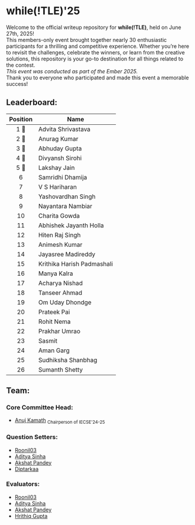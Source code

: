 # while(!TLE)'25
Welcome to the official writeup repository for **while(!TLE)**, held on June 27th, 2025!  
This members-only event brought together nearly 30 enthusiastic participants for a thrilling and competitive experience. Whether you’re here to revisit the challenges, celebrate the winners, or learn from the creative solutions, this repository is your go-to destination for all things related to the contest.  
*This event was conducted as part of the Ember 2025.*  
Thank you to everyone who participated and made this event a memorable success!


## Leaderboard:
| Position | Name |
|---|---|
|<div align="center"> 1 🥇</div> | Advita Shrivastava |
|<div align="center"> 2 🥈</div>| Anurag Kumar |
|<div align="center"> 3 🥉</div> | Abhuday Gupta |
|<div align="center"> 4 🏅</div> | Divyansh Sirohi |
|<div align="center"> 5 🏅</div> | Lakshay Jain |
|<div align="center"> 6 </div>| Samridhi Dhamija |
|<div align="center"> 7 </div>| V S Hariharan |
|<div align="center"> 8 </div>| Yashovardhan Singh |
|<div align="center"> 9 </div>| Nayantara Nambiar |
|<div align="center"> 10 </div>| Charita Gowda |
|<div align="center"> 11 </div>| Abhishek Jayanth Holla |
|<div align="center"> 12 </div>| Hiten Raj Singh |
|<div align="center"> 13 </div>| Animesh Kumar |
|<div align="center"> 14 </div>| Jayasree Madireddy |
|<div align="center"> 15 </div>| Krithika Harish Padmashali |
|<div align="center"> 16 </div>| Manya Kalra |
|<div align="center"> 17 </div>| Acharya Nishad |
|<div align="center"> 18 </div>| Tanseer Ahmad |
|<div align="center"> 19 </div>| Om Uday Dhondge |
|<div align="center"> 20 </div>| Prateek Pai |
|<div align="center"> 21 </div>| Rohit Nema |
|<div align="center"> 22 </div>| Prakhar Umrao |
|<div align="center"> 23 </div>| Sasmit |
|<div align="center"> 24 </div>| Aman Garg |
|<div align="center"> 25 </div>| Sudhiksha Shanbhag |
|<div align="center"> 26 </div>| Sumanth Shetty |

## Team:

### Core Committee Head:
- <a href="https://github.com/AnujKamath">Anuj Kamath</a> <sub>Chairperson of IECSE'24-25</sub>
### Question Setters:
- <a href="https://github.com/Roonil03">Roonil03</a>
- <a href="https://github.com/AdityaSinha149">Aditya Sinha</a>
- <a href="https://github.com/weird-akshat">Akshat Pandey</a>
- <a href="https://github.com/Diptarkaa">Diptarkaa</a>

### Evaluators:
- <a href="https://github.com/Roonil03">Roonil03</a>
- <a href="https://github.com/AdityaSinha149">Aditya Sinha</a>
- <a href="https://github.com/weird-akshat">Akshat Pandey</a>
- <a href="https://github.com/Hrithiq">Hrithiq Gupta</a>
